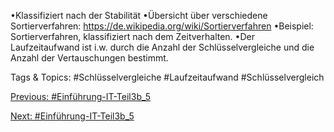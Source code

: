 •Klassifiziert nach der Stabilität
•Übersicht über verschiedene Sortierverfahren: https://de.wikipedia.org/wiki/Sortierverfahren
•Beispiel: Sortierverfahren, klassifiziert nach dem Zeitverhalten.
•Der Laufzeitaufwand ist i.w. durch die Anzahl der Schlüsselvergleiche und die Anzahl der Vertauschungen bestimmt.

   Tags & Topics:
   #Schlüsselvergleiche
   #Laufzeitaufwand
   #Schlüsselvergleich

[Previous: #Einführung-IT-Teil3b_5](Einführung-IT-Teil3b_5.md)

[Next: #Einführung-IT-Teil3b_5](Einführung-IT-Teil3b_5.md)